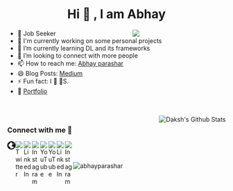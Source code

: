 <h1 align='center'> Hi 👋 , I am Abhay</h1>

<img align='right' src="https://i.imgur.com/OTKgDSt.gif" width="215">

* 🎯 Job Seeker
* 🤔 I'm currently working on some personal projects
* 🌱 I’m currently learning DL and its frameworks
* 👯 I’m looking to connect with more people
* 📫 How to reach me: [Abhay parashar](mailto:parasharabhay13@gmail.com)
* 😄 Blog Posts: [Medium](https://medium.com/@abhayparashar31)
* ⚡ Fun fact: I 🧡 🐶S.
* 💼 [Portfolio](https://abhayparashar31.github.io/Portfolio/)

<br />
<br />


<img align="right" alt="Daksh's Github Stats" src="https://github-readme-stats.vercel.app/api?username=Abhayparashar31&show_icons=true&&hide=issues,contribscount_private=true&theme=buefy" />


### Connect with me 📡

[<img align="left" alt="" width="19px" src="https://raw.githubusercontent.com/iconic/open-iconic/master/svg/globe.svg" />][website]
[<img align="left" alt="Twitter" width="19px" src="https://cdn.jsdelivr.net/npm/simple-icons@v3/icons/twitter.svg" />][twitter]
[<img align="left" alt="LinkedIn" width="19px" src="https://cdn.jsdelivr.net/npm/simple-icons@v3/icons/linkedin.svg" />][linkedin]
[<img align="left" alt="Instagram" width="19px" src="https://cdn.jsdelivr.net/npm/simple-icons@v3/icons/instagram.svg" />][instagram]
[<img align="left" alt="YouTube" width="19px" src="https://cdn.jsdelivr.net/npm/simple-icons@v3/icons/youtube.svg" />][youtube]
[<img align="left" alt="YouTube" width="19px" src="https://cdn.jsdelivr.net/npm/simple-icons@v3/icons/facebook.svg" />][facebook]
[<img align="left" alt="LinkedIn" width="19px" src="https://cdn.jsdelivr.net/npm/simple-icons@v3/icons/gmail.svg" />][email]
[<img align="left" alt="Instagram" width="19px" src="https://cdn.jsdelivr.net/npm/simple-icons@v3/icons/medium.svg" />][medium]

<br><br>
<p align="left"> <img src="https://komarev.com/ghpvc/?username=Abhayparashar31" alt="abhayparashar" /> </p>
        
<br>
<br>


[website]: https://abhayparashar31.github.io/Portfolio/
[twitter]: https://twitter.com/abhayparashar31
[youtube]: https://www.youtube.com/channel/UCIUUu8XdhyOWIvibd4jSb-w
[instagram]: https://www.instagram.com/parasharabhay/?hl=en
[linkedin]: https://www.linkedin.com/in/abhay-parashar-328488185/

[medium]: https://medium.com/@abhayparashar31
[email]: mailto:parasharabhay13@gmail.com
[facebook]:https://www.facebook.com/parashar.abhay.7
